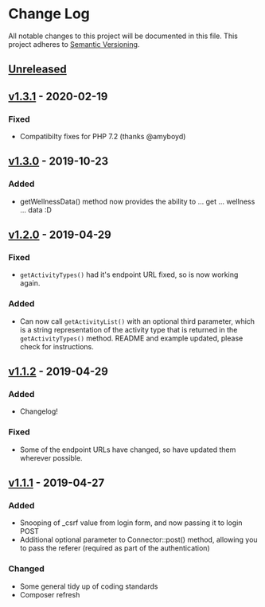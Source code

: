 # Change Log
All notable changes to this project will be documented in this file.
This project adheres to [Semantic Versioning](http://semver.org/).

## [Unreleased]

## [v1.3.1] - 2020-02-19

### Fixed

- Compatibilty fixes for PHP 7.2 (thanks @amyboyd)

## [v1.3.0] - 2019-10-23

### Added

- getWellnessData() method now provides the ability to ... get ... wellness ... data :D

## [v1.2.0] - 2019-04-29

### Fixed

- `getActivityTypes()` had it's endpoint URL fixed, so is now working again.

### Added

- Can now call `getActivityList()` with an optional third parameter, which is a string representation of the activity type
that is returned in the `getActivityTypes()` method. README and example updated, please check for instructions.

## [v1.1.2] - 2019-04-29

### Added

- Changelog!

### Fixed

- Some of the endpoint URLs have changed, so have updated them wherever possible.

## [v1.1.1] - 2019-04-27

### Added

- Snooping of _csrf value from login form, and now passing it to login POST
- Additional optional parameter to Connector::post() method, allowing you to pass the referer (required as part of the authentication)

### Changed

- Some general tidy up of coding standards
- Composer refresh

[Unreleased]: https://github.com/dawguk/php-garmin-connect/compare/v1.3.1...HEAD
[v1.3.1]: https://github.com/dawguk/php-garmin-connect/compare/v1.3.0...v1.3.1
[v1.3.0]: https://github.com/dawguk/php-garmin-connect/compare/v1.2.0...v1.3.0
[v1.2.0]: https://github.com/dawguk/php-garmin-connect/compare/v1.1.2...v1.2.0
[v1.1.2]: https://github.com/dawguk/php-garmin-connect/compare/v1.1.1...v1.1.2
[v1.1.1]: https://github.com/dawguk/php-garmin-connect/compare/v1.1.0...v1.1.1
